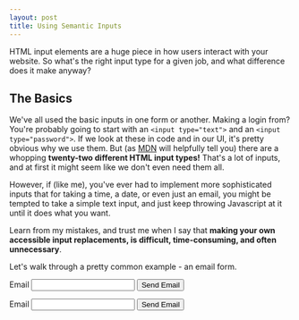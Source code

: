 ```yaml
---
layout: post
title: Using Semantic Inputs
---
```


HTML input elements are a huge piece in how users interact with your
website. So what's the right input type for a given job, and what difference
does it make anyway?

## The Basics

We've all used the basic inputs in one form or another. Making a login from?
You're probably going to start with an `<input type="text">` and an
 `<input type="password">`. If we look at these in code and in our UI, it's
 pretty obvious why we use them. But (as [MDN][mdn-input] will helpfully tell
 you) there are a whopping **twenty-two different HTML input types!** That's a
 lot of inputs, and at first it might seem like we don't even need them all.

However, if (like me), you've ever had to implement more sophisticated inputs that
for taking a time, a date, or even just an email, you might be tempted to take
a simple text input, and just keep throwing Javascript at it until it does what
you want.

Learn from my mistakes, and trust me when I say that **making your own
accessible input replacements, is difficult, time-consuming, and often
unnecessary**.


Let's walk through a pretty common example - an email form.



<form id="email-form-1">
  <label for="email-1">Email</label>
  <input id="email-1" name="email" type="email">
  <button type="submit">Send Email</button>
</form>

<form id="email-form-2">
  <label for="email-2">Email</label>
  <input id="email-2" name="email" type="text">
  <button type="submit">Send Email</button>
</form>


<script type="text/javascript">
  function submitForm(event) {
    event.preventDefault();

    console.log({ event });

    alert('Great! You submitted the email ' + value);
  }

  document.getElementById('email-form-1').onsubmit = function(event) {
    submitForm();
  };

  document.getElementById('email-form-2').onsubmit = function(event) {
    submitForm();
  };
</script>



[mdn-input]: https://developer.mozilla.org/en-US/docs/Web/HTML/Element/input
